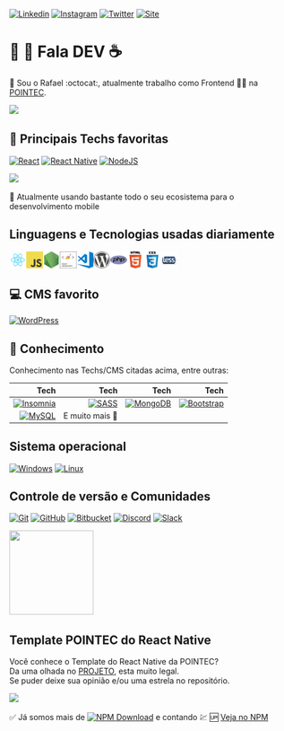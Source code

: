 [![Linkedin](https://img.shields.io/badge/Acesse%20meu-Linkedin-0073b1?style=for-the-badge&logo=LinkedIn)](https://www.linkedin.com/in/rafael-paes/)
[![Instagram](https://img.shields.io/badge/Acesse%20meu-Instagram-C74C4D?style=for-the-badge&logo=Instagram&logoColor=FFFFFF)](https://www.instagram.com/pointecitsolutions/)
[![Twitter](https://img.shields.io/badge/Acesse%20meu-Twitter-1DA1F2?style=for-the-badge&logo=Twitter&logoColor=FFFFFF)](https://twitter.com/paesrfael)
[![Site](https://img.shields.io/badge/Acesse%20meu-Site-C11C32?style=for-the-badge&logo=Google%20Chrome&logoColor=FFFFFF)](https://pointec.dev)

# :man: :woman: Fala DEV :coffee:
:boy: Sou o Rafael :octocat:, atualmente trabalho como Frontend :man_technologist: na [POINTEC](https://pointec.dev/).

<a href="#"><img src="https://github-readme-stats.vercel.app/api?username=paesrafael&show_icons=true" /></a>

## :rocket: Principais Techs favoritas
[![React](https://img.shields.io/badge/React-20232A?style=for-the-badge&logo=react)](https://github.com/paesrafael/)
[![React Native](https://img.shields.io/badge/ReactNative-20232A?style=for-the-badge&logo=react)](https://github.com/paesrafael/)
[![NodeJS](https://img.shields.io/badge/NodeJS-333333?style=for-the-badge&logo=Node.js)](https://github.com/paesrafael/)

<a href="#"><img src="https://github-readme-stats.vercel.app/api/top-langs/?username=paesrafael&layout=compact" /></a>

:small_blue_diamond: Atualmente usando bastante todo o seu ecosistema para o desenvolvimento mobile

## Linguagens e Tecnologias usadas diariamente
<a href="#"><img align="left" height="30" src="https://raw.githubusercontent.com/github/explore/80688e429a7d4ef2fca1e82350fe8e3517d3494d/topics/react/react.png" /></a>
<a href="#"><img align="left" height="30" src="https://raw.githubusercontent.com/github/explore/80688e429a7d4ef2fca1e82350fe8e3517d3494d/topics/javascript/javascript.png" /></a>
<a href="#"><img align="left" height="30" src="https://raw.githubusercontent.com/github/explore/80688e429a7d4ef2fca1e82350fe8e3517d3494d/topics/nodejs/nodejs.png" /></a>
<a href="#"><img align="left" height="30" src="https://raw.githubusercontent.com/github/explore/80688e429a7d4ef2fca1e82350fe8e3517d3494d/topics/styled-components/styled-components.png" /></a>
<a href="#"><img align="left" height="30" src="https://raw.githubusercontent.com/github/explore/80688e429a7d4ef2fca1e82350fe8e3517d3494d/topics/visual-studio-code/visual-studio-code.png" /></a>
<a href="#"><img align="left" height="30" src="https://raw.githubusercontent.com/github/explore/80688e429a7d4ef2fca1e82350fe8e3517d3494d/topics/wordpress/wordpress.png" /></a>
<a href="#"><img align="left" height="30" src="https://raw.githubusercontent.com/github/explore/80688e429a7d4ef2fca1e82350fe8e3517d3494d/topics/php/php.png" /></a>
<a href="#"><img align="left" height="30" src="https://raw.githubusercontent.com/github/explore/80688e429a7d4ef2fca1e82350fe8e3517d3494d/topics/html/html.png" /></a>
<a href="#"><img align="left" height="30" src="https://raw.githubusercontent.com/github/explore/80688e429a7d4ef2fca1e82350fe8e3517d3494d/topics/css/css.png" /></a>
<a href="#"><img height="30" src="https://raw.githubusercontent.com/github/explore/80688e429a7d4ef2fca1e82350fe8e3517d3494d/topics/less/less.png" /></a>

## :computer: CMS favorito
[![WordPress](https://img.shields.io/badge/WordPress-0073AA?style=flat-square&logo=WordPress)](https://github.com/paesrafael/)

## :dizzy: Conhecimento
Conhecimento nas Techs/CMS citadas acima, entre outras:

|                 Tech |      Tech |           Tech |                                           Tech |
| -------------------: | --------: | -------------: | ---------------------------------------------: |
|                [![Insomnia](https://img.shields.io/badge/Insomnia-5849BE?style=flat-square&logo=Insomnia)](https://github.com/paesrafael/) | [![SASS](https://img.shields.io/badge/SASS-ed9ac2?style=flat-square&logo=sass)](https://github.com/paesrafael/)   | [![MongoDB](https://img.shields.io/badge/MongoDB-black?style=flat-square&logo=mongodb)](https://github.com/paesrafael/)   | [![Bootstrap](https://img.shields.io/badge/Bootstrap-7952b3?style=flat-square&logo=bootstrap)](https://github.com/paesrafael/)                                    |
|              [![MySQL](https://img.shields.io/badge/MySQL-a0c4db?style=flat-square&logo=mysql)](https://github.com/paesrafael/) | E muito mais :star2:                           |

## Sistema operacional
[![Windows](https://img.shields.io/badge/Windows-0078D6?style=flat-square&logo=Windows)](https://github.com/paesrafael/)
[![Linux](https://img.shields.io/badge/Linux-333333?style=flat-square&logo=Linux)](https://github.com/paesrafael/)

## Controle de versão e Comunidades
[![Git](https://img.shields.io/badge/Git-000000?style=flat-square&logo=git)](https://github.com/paesrafael/)
[![GitHub](https://img.shields.io/badge/GitHub-181717?style=flat-square&logo=github)](https://github.com/paesrafael/)
[![Bitbucket](https://img.shields.io/badge/Bitbucket-0052CC?style=flat-square&logo=bitbucket)](https://github.com/paesrafael/)
[![Discord](https://img.shields.io/badge/Discord-000000?style=flat-square&logo=Discord)](https://github.com/paesrafael/)
[![Slack](https://img.shields.io/badge/Slack-4A154B?style=flat-square&logo=Slack)](https://github.com/paesrafael/)

<a href="#"><img width="150" height="150" src="https://assets.pointec.dev/image/octocat-github-paesrafael.gif" /></a>

## Template POINTEC do React Native
Você conhece o Template do React Native da POINTEC?<br>
Da uma olhada no [PROJETO](https://github.com/paesrafael/react-native-template-pointec-basic), esta muito legal.<br>
Se puder deixe sua opinião e/ou uma estrela no repositório.

<a href="https://github.com/paesrafael/react-native-template-pointec-basic"><img src="https://github-readme-stats.vercel.app/api/pin/?username=paesrafael&repo=react-native-template-pointec-basic" /></a>

:white_check_mark: Já somos mais de [![NPM Download](https://img.shields.io/npm/dt/react-native-template-pointec-basic.svg)](https://www.npmjs.com/package/react-native-template-pointec-basic) e contando :chart: :up:
[Veja no NPM](https://www.npmjs.com/package/react-native-template-pointec-basic)
